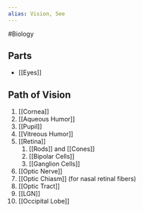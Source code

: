 ```yaml
---
alias: Vision, See
---
```

#Biology
## Parts
* [[Eyes]]
## Path of Vision
1. [[Cornea]]
2. [[Aqueous Humor]]
3. [[Pupil]]
4. [[Vitreous Humor]]
5. [[Retina]]
	1. [[Rods]] and [[Cones]]
	2. [[Bipolar Cells]]
	3. [[Ganglion Cells]]
6. [[Optic Nerve]]
7. [[Optic Chiasm]] (for nasal retinal fibers)
8. [[Optic Tract]]
9. [[LGN]]
10. [[Occipital Lobe]]